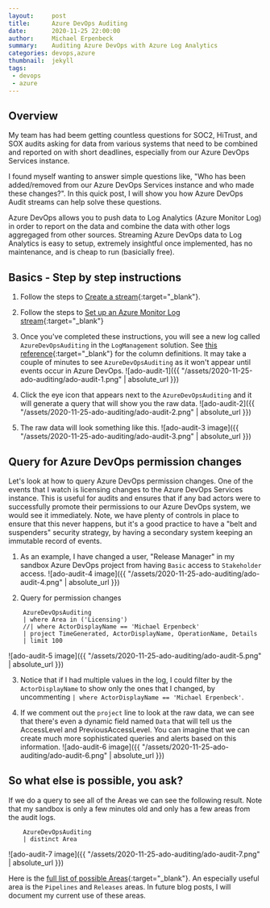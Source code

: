 ```yaml
---
layout:     post
title:      Azure DevOps Auditing
date:       2020-11-25 22:00:00
author:     Michael Erpenbeck
summary:    Auditing Azure DevOps with Azure Log Analytics
categories: devops,azure
thumbnail:  jekyll
tags:
 - devops
 - azure
---
```


## Overview ##

My team has had beem getting countless questions for SOC2, HiTrust, and SOX audits asking for data from various systems that need to be combined and reported on with short deadlines, especially from our Azure DevOps Services instance.

I found myself wanting to answer simple questions like, "Who has been added/removed from our Azure DevOps Services instance and who made these changes?".  In this quick post, I will show you how Azure DevOps Audit streams can help solve these questions.

Azure DevOps allows you to push data to Log Analytics (Azure Monitor Log) in order to report on the data and combine the data with other logs aggregaged from other sources. Streaming Azure DevOps data to Log Analytics is easy to setup, extremely insightful once implemented, has no maintenance, and is cheap to run (basicially free).

## Basics - Step by step instructions ##

1. Follow the steps to [Create a stream](https://docs.microsoft.com/en-us/azure/devops/organizations/audit/auditing-streaming?view=azure-devops#create-a-stream){:target="_blank"}.

2. Follow the steps to [Set up an Azure Monitor Log stream](https://docs.microsoft.com/en-us/azure/devops/organizations/audit/auditing-streaming?view=azure-devops#set-up-an-azure-monitor-log-stream){:target="_blank"}

3. Once you've completed these instructions, you will see a new log called `AzureDevOpsAuditing` in the `LogManagement` solution.  See [this reference](https://docs.microsoft.com/en-us/azure/azure-monitor/reference/tables/AzureDevOpsAuditing){:target="_blank"} for the column definitions.  It may take a couple of minutes to see `AzureDevOpsAuditing` as it won't appear until events occur in Azure DevOps.
![ado-audit-1]({{ "/assets/2020-11-25-ado-auditing/ado-audit-1.png" | absolute_url }})

4. Click the eye icon that appears next to the `AzureDevOpsAuditing` and it will generate a query that will show you the raw data.
![ado-audit-2]({{ "/assets/2020-11-25-ado-auditing/ado-audit-2.png" | absolute_url }})

5. The raw data will look something like this.
![ado-audit-3 image]({{ "/assets/2020-11-25-ado-auditing/ado-audit-3.png" | absolute_url }})

## Query for Azure DevOps permission changes ##

Let's look at how to query Azure DevOps permission changes.  One of the events that I watch is licensing changes to the Azure DevOps Services instance.  This is useful for audits and ensures that if any bad actors were to successfully promote their permissions to our Azure DevOps system, we would see it immediately. Note, we have plenty of controls in place to ensure that this never happens, but it's a good practice to have a "belt and suspenders" security strategy, by having a secondary system keeping an immutable record of events.

1. As an example, I have changed a user, "Release Manager" in my sandbox Azure DevOps project from having `Basic` access to `Stakeholder` access.
![ado-audit-4 image]({{ "/assets/2020-11-25-ado-auditing/ado-audit-4.png" | absolute_url }})

2. Query for permission changes

```
    AzureDevOpsAuditing 
    | where Area in ('Licensing')
    //| where ActorDisplayName == 'Michael Erpenbeck'
    | project TimeGenerated, ActorDisplayName, OperationName, Details
    | limit 100
```
![ado-audit-5 image]({{ "/assets/2020-11-25-ado-auditing/ado-audit-5.png" | absolute_url }})

3. Notice that if I had multiple values in the log, I could filter by the `ActorDisplayName` to show only the ones that I changed, by uncommenting `| where ActorDisplayName == 'Michael Erpenbeck'`.

4. If we comment out the `project` line to look at the raw data, we can see that there's even a dynamic field named `Data` that will tell us the AccessLevel and PreviousAccessLevel.  You can imagine that we can create much more sophisticated queries and alerts based on this information.
![ado-audit-6 image]({{ "/assets/2020-11-25-ado-auditing/ado-audit-6.png" | absolute_url }})

## So what else is possible, you ask? ##

If we do a query to see all of the Areas we can see the following result.  Note that my sandbox is only a few minutes old and only has a few areas from the audit logs.
```
    AzureDevOpsAuditing 
    | distinct Area
```

![ado-audit-7 image]({{ "/assets/2020-11-25-ado-auditing/ado-audit-7.png" | absolute_url }})

Here is the [full list of possible Areas](https://docs.microsoft.com/en-us/azure/devops/organizations/audit/azure-devops-auditing?view=azure-devops&tabs=preview-page#areas){:target="_blank"}.  An especially useful area is the `Pipelines` and `Releases` areas.  In future blog posts, I will document my current use of these areas.